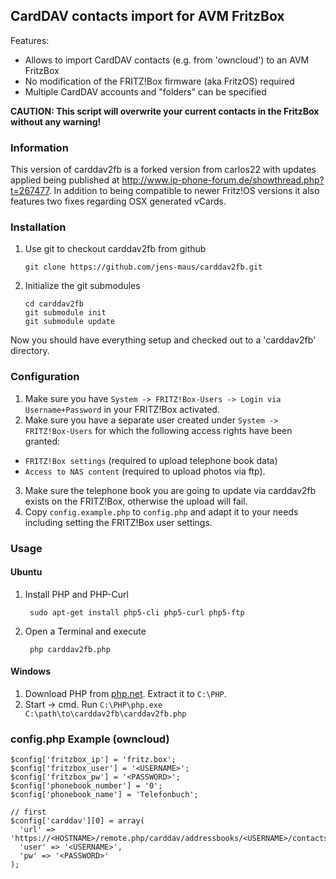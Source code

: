 ## CardDAV contacts import for AVM FritzBox

Features:

* Allows to import CardDAV contacts (e.g. from 'owncloud') to an AVM FritzBox
* No modification of the FRITZ!Box firmware (aka FritzOS) required
* Multiple CardDAV accounts and "folders" can be specified 

**CAUTION: This script will overwrite your current contacts in the FritzBox without any warning!**

### Information

This version of carddav2fb is a forked version from carlos22 with updates applied being published at http://www.ip-phone-forum.de/showthread.php?t=267477. In addition to being compatible to newer Fritz!OS versions it also features two fixes regarding OSX generated vCards.

### Installation

 1. Use git to checkout carddav2fb from github

		git clone https://github.com/jens-maus/carddav2fb.git

 2. Initialize the git submodules

		cd carddav2fb
		git submodule init
		git submodule update
Now you should have everything setup and checked out to a 'carddav2fb' directory.

### Configuration
1. Make sure you have `System -> FRITZ!Box-Users -> Login via Username+Password` in your FRITZ!Box activated.
2. Make sure you have a separate user created under `System -> FRITZ!Box-Users` for which the following access rights have been granted: 
  * `FRITZ!Box settings` (required to upload telephone book data)
  * `Access to NAS content` (required to upload photos via ftp).
3. Make sure the telephone book you are going to update via carddav2fb exists on the FRITZ!Box, otherwise the upload will fail.
4. Copy `config.example.php` to `config.php` and adapt it to your needs including setting the FRITZ!Box user settings.

### Usage

#### Ubuntu

1. Install PHP and PHP-Curl

		sudo apt-get install php5-cli php5-curl php5-ftp

2. Open a Terminal and execute

		php carddav2fb.php

#### Windows

1. Download PHP from [php.net](http://windows.php.net/download/). Extract it to `C:\PHP`.
2. Start -> cmd. Run `C:\PHP\php.exe C:\path\to\carddav2fb\carddav2fb.php`

### config.php Example (owncloud)

	$config['fritzbox_ip'] = 'fritz.box';
	$config['fritzbox_user'] = '<USERNAME>';
	$config['fritzbox_pw'] = '<PASSWORD>';
	$config['phonebook_number'] = '0';
	$config['phonebook_name'] = 'Telefonbuch';
	
	// first
	$config['carddav'][0] = array(
	  'url' => 'https://<HOSTNAME>/remote.php/carddav/addressbooks/<USERNAME>/contacts',
	  'user' => '<USERNAME>',
	  'pw' => '<PASSWORD>'
	);

